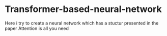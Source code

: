 # Transformer-based-neural-network
Here i try to create a neural network which has a stuctur presented in the paper Attention is all you need
